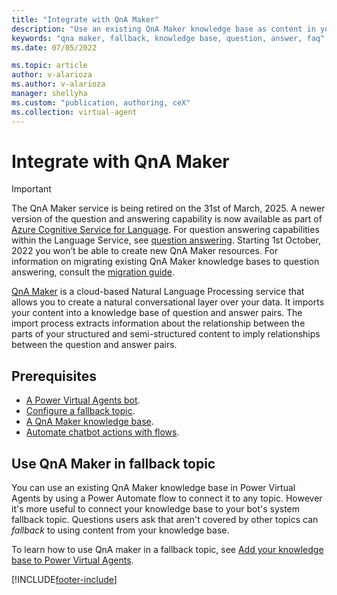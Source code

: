 ```yaml
---
title: "Integrate with QnA Maker"
description: "Use an existing QnA Maker knowledge base as content in your fallback topic."
keywords: "qna maker, fallback, knowledge base, question, answer, faq"
ms.date: 07/05/2022

ms.topic: article
author: v-alarioza
ms.author: v-alarioza
manager: shellyha
ms.custom: "publication, authoring, ceX"
ms.collection: virtual-agent
---
```


# Integrate with QnA Maker

> [!IMPORTANT]
> The QnA Maker service is being retired on the 31st of March, 2025. A newer version of the question and answering capability is now available as part of [Azure Cognitive Service for Language](/azure/cognitive-services/language-service/). For question answering capabilities within the Language Service, see [question answering](/azure/cognitive-services/language-service/question-answering/overview). Starting 1st October, 2022 you won’t be able to create new QnA Maker resources. For information on migrating existing QnA Maker knowledge bases to question answering, consult the [migration guide](/azure/cognitive-services/language-service/question-answering/how-to/migrate-qnamaker).

[QnA Maker](https://www.qnamaker.ai/) is a cloud-based Natural Language Processing service that allows you to create a natural conversational layer over your data. It imports your content into a knowledge base of question and answer pairs. The import process extracts information about the relationship between the parts of your structured and semi-structured content to imply relationships between the question and answer pairs.

## Prerequisites

- [A Power Virtual Agents bot](authoring-first-bot.md).
- [Configure a fallback topic](authoring-system-fallback-topic.md).
- [A QnA Maker knowledge base](/azure/cognitive-services/qnamaker/quickstarts/create-publish-knowledge-base).
- [Automate chatbot actions with flows](advanced-flow.md).

## Use QnA Maker in fallback topic

You can use an existing QnA Maker knowledge base in Power Virtual Agents by using a Power Automate flow to connect it to any topic. However it's more useful to connect your knowledge base to your bot's system fallback topic. Questions users ask that aren't covered by other topics can _fallback_ to using content from your knowledge base.

To learn how to use QnA maker in a fallback topic, see [Add your knowledge base to Power Virtual Agents](/azure/cognitive-services/qnamaker/tutorials/integrate-with-power-virtual-assistant-fallback-topic).

[!INCLUDE[footer-include](includes/footer-banner.md)]
